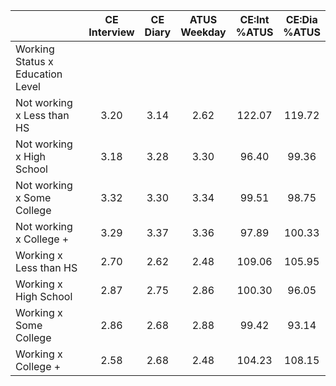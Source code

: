 
|                      | CE<br>Interview |  CE<br>Diary | ATUS<br>Weekday | CE:Int<br>%ATUS | CE:Dia<br>%ATUS |
| -------------------- | :----------: | :----------: | :----------: | :----------: | :----------: |
| Working Status x Education Level |              |              |              |              |              |
| Not working x Less than HS |         3.20 |         3.14 |         2.62 |       122.07 |       119.72 |
| Not working x High School |         3.18 |         3.28 |         3.30 |        96.40 |        99.36 |
| Not working x Some College |         3.32 |         3.30 |         3.34 |        99.51 |        98.75 |
| Not working x College + |         3.29 |         3.37 |         3.36 |        97.89 |       100.33 |
| Working x Less than HS |         2.70 |         2.62 |         2.48 |       109.06 |       105.95 |
| Working x High School |         2.87 |         2.75 |         2.86 |       100.30 |        96.05 |
| Working x Some College |         2.86 |         2.68 |         2.88 |        99.42 |        93.14 |
| Working x College +  |         2.58 |         2.68 |         2.48 |       104.23 |       108.15 |

